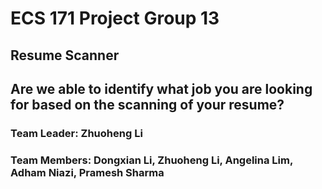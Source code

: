# ECS 171 Project Group 13
## Resume Scanner

## Are we able to identify what job you are looking for based on the scanning of your resume?

### Team Leader: Zhuoheng Li
### Team Members: Dongxian Li, Zhuoheng Li, Angelina Lim, Adham Niazi, Pramesh Sharma
